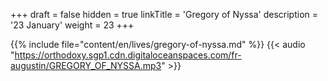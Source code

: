 +++
draft = false
hidden = true
linkTitle = 'Gregory of Nyssa'
description = '23 January'
weight = 23
+++

{{% include file="content/en/lives/gregory-of-nyssa.md" %}}
{{< audio "https://orthodoxy.sgp1.cdn.digitaloceanspaces.com/fr-augustin/GREGORY_OF_NYSSA.mp3" >}}
